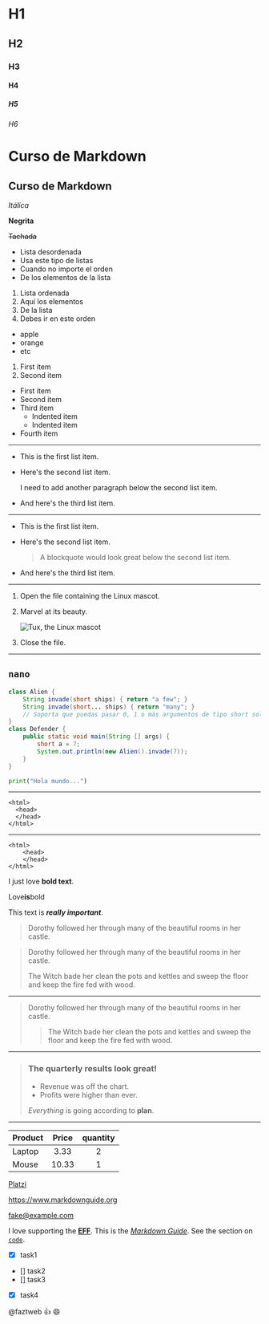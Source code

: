 # H1
## H2
### H3
#### H4
##### H5
###### H6

# Curso de Markdown
## Curso de Markdown

*Itálica*

**Negrita**

~~Tachada~~ 

- Lista desordenada
- Usa este tipo de listas
- Cuando no importe el orden
- De los elementos de la lista

1. Lista ordenada
2. Aquí los elementos
3. De la lista
4. Debes ir en este orden



* apple
* orange
* etc

1. First item
2. Second item

- First item
- Second item
- Third item
    - Indented item
    - Indented item
- Fourth item
---
* This is the first list item.
* Here's the second list item.

    I need to add another paragraph below the second list item.

* And here's the third list item.
---
* This is the first list item.
* Here's the second list item.

    > A blockquote would look great below the second list item.

* And here's the third list item.
---
1. Open the file containing the Linux mascot.
2. Marvel at its beauty.

    ![Tux, the Linux mascot](/assets/images/flutterdoctor.JPG)

3. Close the file.
---

`nano`
---
```java
class Alien {
    String invade(short ships) { return "a few"; }
    String invade(short... ships) { return "many"; }
    // Soporta que puedas pasar 0, 1 o más argumentos de tipo short solamente.
}
class Defender {
    public static void main(String [] args) {
        short a = 7;
        System.out.println(new Alien().invade(7));
    }
}
```
```python
print("Hola mundo...")
```
---
    <html>
      <head>
      </head>
    </html>
---

    <html>
        <head>
        </head>
    </html>

I just love **bold text**.

Love**is**bold

This text is ***really important***.

> Dorothy followed her through many of the beautiful rooms in her castle.

> Dorothy followed her through many of the beautiful rooms in her castle.
>
> The Witch bade her clean the pots and kettles and sweep the floor and keep the fire fed with wood.
---
> Dorothy followed her through many of the beautiful rooms in her castle.
>
>> The Witch bade her clean the pots and kettles and sweep the floor and keep the fire fed with wood.
---
> ### The quarterly results look great!
>
> - Revenue was off the chart.
> - Profits were higher than ever.
>
>  *Everything* is going according to **plan**.
---

<!-- TABLES -->
| Product       | Price         |quantity   |
| ------------- |:-------------:| :--------:|
| Laptop        | 3.33          | 2         |
| Mouse         | 10.33         | 1         |

[Platzi](https://platzi.com/)

<https://www.markdownguide.org>

<fake@example.com>

I love supporting the **[EFF](https://eff.org)**.
This is the *[Markdown Guide](https://www.markdownguide.org)*.
See the section on [`code`](#code).

* [x] task1
* [] task2
* [] task3
* [x] task4

<!-- Mentiosn -->
@faztweb :+1: :smile:

